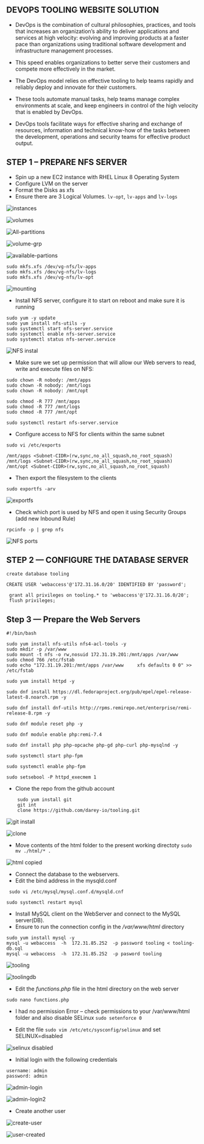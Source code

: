 ## DEVOPS TOOLING WEBSITE SOLUTION

- DevOps is the combination of cultural philosophies, practices, and tools that increases an organization’s ability to deliver applications and services at high velocity:
evolving and improving products at a faster pace than organizations using traditional software development and infrastructure management processes.

- This speed enables organizations to better serve their customers and compete more effectively in the market.

- The DevOps model relies on effective tooling to help teams rapidly and reliably deploy and innovate for their customers.
- These tools automate manual tasks, help teams manage complex environments at scale, and keep engineers in control of the high velocity that is enabled by DevOps.

- DevOps tools facilitate ways for effective sharing and exchange of resources, information and technical know-how of the tasks between the development, operations 
and security teams for effective product output.

## STEP 1 – PREPARE NFS SERVER

* Spin up a new EC2 instance with RHEL Linux 8 Operating System
* Configure LVM on the server
* Format the Disks as xfs
* Ensure there are 3 Logical Volumes. `lv-opt`, `lv-apps` and `lv-logs`

![instances](https://user-images.githubusercontent.com/114327344/196402138-534c5942-e186-4701-aab2-167ac8bd9f9e.PNG)

![volumes](https://user-images.githubusercontent.com/114327344/196407012-29d32fbd-4742-4dd9-a630-60980b514976.PNG)

![All-partitions](https://user-images.githubusercontent.com/114327344/196407832-53ff76c4-2f26-40c6-b24d-29cc880f36c7.PNG)

![volume-grp](https://user-images.githubusercontent.com/114327344/196407521-503e324c-4ced-49e5-81ab-0f5e44b94fcc.PNG)

![available-partions](https://user-images.githubusercontent.com/114327344/196408195-00f38995-f9eb-4eaa-bcad-99f3769829e4.PNG)

```
sudo mkfs.xfs /dev/vg-nfs/lv-apps
sudo mkfs.xfs /dev/vg-nfs/lv-logs
sudo mkfs.xfs /dev/vg-nfs/lv-opt
```
![mounting](https://user-images.githubusercontent.com/114327344/196408725-4afa8d4a-c904-4096-b267-5a6dfa8365c5.PNG)

* Install NFS server, configure it to start on reboot and make sure it is running

```
sudo yum -y update
sudo yum install nfs-utils -y
sudo systemctl start nfs-server.service
sudo systemctl enable nfs-server.service
sudo systemctl status nfs-server.service
```

![NFS instal](https://user-images.githubusercontent.com/114327344/196409376-d7c9e798-cd9e-4098-bbfc-8fb3d4e6cbfb.PNG)

* Make sure we set up permission that will allow our Web servers to read, write and execute files on NFS:

```
sudo chown -R nobody: /mnt/apps
sudo chown -R nobody: /mnt/logs
sudo chown -R nobody: /mnt/opt

sudo chmod -R 777 /mnt/apps
sudo chmod -R 777 /mnt/logs
sudo chmod -R 777 /mnt/opt

sudo systemctl restart nfs-server.service
```
* Configure access to NFS for clients within the same subnet

```
sudo vi /etc/exports

/mnt/apps <Subnet-CIDR>(rw,sync,no_all_squash,no_root_squash)
/mnt/logs <Subnet-CIDR>(rw,sync,no_all_squash,no_root_squash)
/mnt/opt <Subnet-CIDR>(rw,sync,no_all_squash,no_root_squash)
```
* Then export the filesystem to the clients

`sudo exportfs -arv`

![exportfs](https://user-images.githubusercontent.com/114327344/196411803-069e3e41-705b-42c1-a0d4-86da43b79374.PNG)

* Check which port is used by NFS and open it using Security Groups (add new Inbound Rule)

`rpcinfo -p | grep nfs`

![NFS ports](https://user-images.githubusercontent.com/114327344/196412396-bb3d3f14-a2e9-493b-afcd-03a6e24ae1a4.PNG)

## STEP 2 — CONFIGURE THE DATABASE SERVER

`create database tooling`

`CREATE USER 'webaccess'@'172.31.16.0/20' IDENTIFIED BY 'password';`

```
 grant all privileges on tooling.* to 'webaccess'@'172.31.16.0/20';
 flush privileges;
 ```
 
##  Step 3 — Prepare the Web Servers
```
#!/bin/bash

sudo yum install nfs-utils nfs4-acl-tools -y
sudo mkdir -p /var/www
sudo mount -t nfs -o rw,nosuid 172.31.19.201:/mnt/apps /var/www
sudo chmod 766 /etc/fstab
sudo echo "172.31.19.201:/mnt/apps /var/www     xfs defaults 0 0" >> /etc/fstab

sudo yum install httpd -y

sudo dnf install https://dl.fedoraproject.org/pub/epel/epel-release-latest-8.noarch.rpm -y

sudo dnf install dnf-utils http://rpms.remirepo.net/enterprise/remi-release-8.rpm -y

sudo dnf module reset php -y

sudo dnf module enable php:remi-7.4

sudo dnf install php php-opcache php-gd php-curl php-mysqlnd -y

sudo systemctl start php-fpm

sudo systemctl enable php-fpm

sudo setsebool -P httpd_execmem 1

```

* Clone the repo from the github account 

```
    sudo yum install git
    git int
    clone https://github.com/darey-io/tooling.git
```
![git install](https://user-images.githubusercontent.com/114327344/196417173-5019993f-542e-4a35-9018-7b583ddf0f4b.PNG)

![clone](https://user-images.githubusercontent.com/114327344/196415986-a915ff8b-8b9b-4337-9a57-9a2ac6cbc651.PNG)

* Move contents of the html folder to the present working directoty
`sudo mv ./html/* .`

![html copied](https://user-images.githubusercontent.com/114327344/196415831-ad3eaf60-3591-4acc-892c-26c9d1063ae4.PNG)

* Connect the database to the webservers.
* Edit the bind address in the mysqld.conf

` sudo vi /etc/mysql/mysql.conf.d/mysqld.cnf`

`sudo systemctl restart mysql`

* Install MySQL client on the WebServer and connect to the MySQL server(DB).
* Ensure to run the connection config in the */var/www/html* directory

```
sudo yum install mysql -y
mysql -u webaccess  -h  172.31.85.252  -p password tooling < tooling-db.sql
mysql -u webaccess  -h  172.31.85.252  -p pasword tooling 
```

![tooling](https://user-images.githubusercontent.com/114327344/196419366-4bacfbca-bbb6-470f-b0cc-8a99b5ccc667.PNG)

![toolingdb](https://user-images.githubusercontent.com/114327344/196419507-7577d960-6f77-48c3-9cd2-1f3af0a59dd7.PNG)

* Edit the *functions.php* file in the html directory on the web server

`sudo nano functions.php`

* I had no permission  Error – check permissions to your /var/www/html folder and also disable SELinux 
`sudo setenforce 0`

* Edit the file `sudo vim /etc/etc/sysconfig/selinux` and  set SELINUX=disabled

![selinux disabled](https://user-images.githubusercontent.com/114327344/196419845-91a8d988-4b0c-4e1c-9fda-f60f655fbd01.PNG)

* Initial login with the following credentials
```
username: admin
password: admin
```

![admin-login](https://user-images.githubusercontent.com/114327344/196421208-d31d07a9-0b78-4a00-b4f2-a6cb81db1e40.PNG)

![admin-login2](https://user-images.githubusercontent.com/114327344/196421363-35c8b24f-b879-4030-97fc-b512ff291ee1.PNG)

* Create another user

![create-user](https://user-images.githubusercontent.com/114327344/196421066-a59f7769-1391-48a5-9afc-eb42b8dc4474.PNG)

![user-created](https://user-images.githubusercontent.com/114327344/196420490-1a1298a0-44fa-4edb-ab42-24c02fd7035a.PNG)



